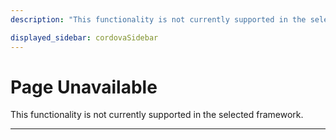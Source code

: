 ```yaml
---
description: "This functionality is not currently supported in the selected framework.                                                                                          "

displayed_sidebar: cordovaSidebar
---
```


# Page Unavailable

This functionality is not currently supported in the selected framework.

---